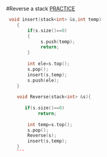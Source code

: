 #Reverse a stack <a href="https://practice.geeksforgeeks.org/problems/reverse-a-stack/1?utm_source=youtube&utm_medium=collab_striver_ytdescription&utm_campaign=reverse-a-stack"> PRACTICE </a>

```cpp
 void insert(stack<int> &s,int temp)
    {
        if(s.size()==0)
        {
             s.push(temp);
             return;
        }
            
        int ele=s.top();
        s.pop();
        insert(s,temp);
        s.push(ele);
    }
    
    void Reverse(stack<int> &s){
        
       if(s.size()==0)
            return;
        
        int temp=s.top();
        s.pop();
        Reverse(s);
        insert(s,temp);
    }
    ```